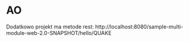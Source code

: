 # AO
Dodatkowo projekt ma metode rest: http://localhost:8080/sample-multi-module-web-2.0-SNAPSHOT/hello/QUAKE
